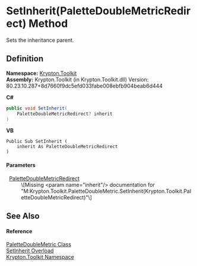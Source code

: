 # SetInherit(PaletteDoubleMetricRedirect) Method


Sets the inheritance parent.



## Definition
**Namespace:** <a href="79d2eac2-21f4-54ff-7552-b20c33c30600.md">Krypton.Toolkit</a>  
**Assembly:** Krypton.Toolkit (in Krypton.Toolkit.dll) Version: 80.23.10.287+8d7660f9dc5efd033fabe008ebfb904beab6d444

**C#**
``` C#
public void SetInherit(
	PaletteDoubleMetricRedirect? inherit
)
```
**VB**
``` VB
Public Sub SetInherit ( 
	inherit As PaletteDoubleMetricRedirect
)
```



#### Parameters
<dl><dt>  <a href="b79af171-58e8-a75e-5ebe-18f169ce59e8.md">PaletteDoubleMetricRedirect</a></dt><dd>\[Missing &lt;param name="inherit"/&gt; documentation for "M:Krypton.Toolkit.PaletteDoubleMetric.SetInherit(Krypton.Toolkit.PaletteDoubleMetricRedirect)"\]</dd></dl>

## See Also


#### Reference
<a href="2b86d5df-ad2d-fa2c-ef8d-2ac7e7ed808c.md">PaletteDoubleMetric Class</a>  
<a href="59a05135-326d-b025-a7ff-61c86290cc57.md">SetInherit Overload</a>  
<a href="79d2eac2-21f4-54ff-7552-b20c33c30600.md">Krypton.Toolkit Namespace</a>  
